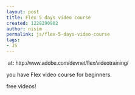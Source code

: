 ```yaml
---
layout: post
title: Flex 5 days video course
created: 1228290902
author: nisim
permalink: js/flex-5-days-video-course
tags:
- JS
---
```

<p>&nbsp;at:&nbsp;<span class="Apple-style-span" style="font-family: Helvetica; ">http://www.adobe.com/devnet/flex/videotraining/ &nbsp;</span></p><p>you have Flex video course for beginners.</p><p>free videos!</p><p>&nbsp;</p>
